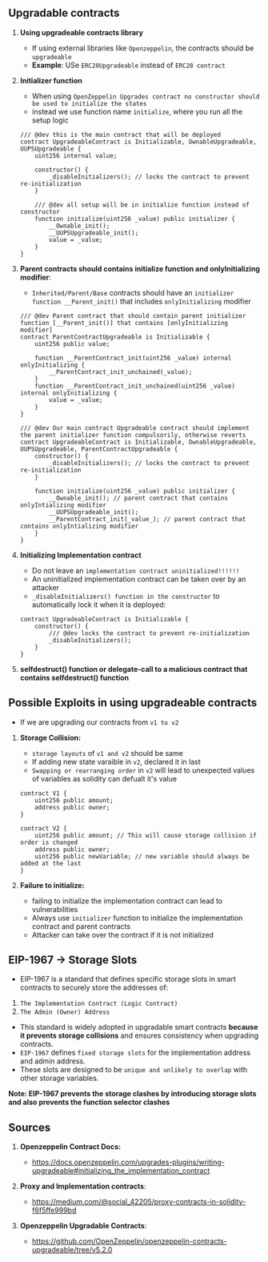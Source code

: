 ## **Upgradable contracts**


1. **Using upgradeable contracts library** 
    - If using external libraries like `Openzeppelin`, the contracts should be `upgradeable`
    - **Example**: USe `ERC20Upgradeable` instead of `ERC20 contract`


2. **Initializer function**
    - When using `OpenZeppelin Upgrades contract no constructor should be used to initialize the states`
    - instead we use function name `initialize`, where you run all the setup logic

    ```solidity
    /// @dev this is the main contract that will be deployed
    contract UpgradeableContract is Initializable, OwnableUpgradeable, UUPSUpgradeable {
        uint256 internal value;

        constructor() {
            _disableInitializers(); // locks the contract to prevent re-initialization
        }

        /// @dev all setup will be in initialize function instead of constructor
        function initialize(uint256 _value) public initializer {
            __Ownable_init();
            __UUPSUpgradeable_init();
            value = _value;
        }
    }
    ```



3. **Parent contracts should contains initialize function and onlyInitializing modifier**:
    - `Inherited/Parent/Base` contracts should have an `initializer function __Parent_init()` that includes `onlyInitializing` modifier

    ```solidity
    /// @dev Parent contract that should contain parent initializer function [__Parent_init()] that contains [onlyInitializing modifier]
    contract ParentContractUpgradeable is Initializable {
        uint256 public value;

        function __ParentContract_init(uint256 _value) internal onlyInitializing {
            __ParentContract_init_unchained(_value);
        }
        function __ParentContract_init_unchained(uint256 _value) internal onlyInitializing {
            value = _value;
        }
    }

    /// @dev Our main contract Upgradeable contract should implement the parent initializer function compulsorily, otherwise reverts
    contract UpgradeableContract is Initializable, OwnableUpgradeable, UUPSUpgradeable, ParentContractUpgradeable {
        constructor() {
            _disableInitializers(); // locks the contract to prevent re-initialization
        }

        function initialize(uint256 _value) public initializer {
            __Ownable_init(); // parent contract that contains onlyIntializing modifier
            __UUPSUpgradeable_init();
            __ParentContract_init(_value_); // parent contract that contains onlyIntializing modifier
        }
    }
    ```


   
4. **Initializing Implementation contract**
   - Do not leave an `implementation contract uninitialized!!!!!!`
   - An uninitialized implementation contract can be taken over by an attacker
   - `_disableInitializers() function in the constructor` to automatically lock it when it is deployed:

    ```solidity
    contract UpgradeableContract is Initializable {
        constructor() {
            /// @dev locks the contract to prevent re-initialization
            _disableInitializers();
        }
    }
    ```
  

5. **selfdestruct() function or delegate-call to a malicious contract that contains selfdestruct() function**




## **Possible Exploits in using upgradeable contracts**

- If we are upgrading our contracts from `v1 to v2`


1. **Storage Collision:**
    - `storage layouts` of `v1 and v2` should be same
    - If adding new state varaible in `v2`, declared it in last
    - `Swapping or rearranging order` in `v2` will lead to unexpected values of variables as solidity can defualt it's value 

    ```solidity
    contract V1 {
        uint256 public amount;
        address public owner;
    }

    contract V2 {
        uint256 public amount; // This will cause storage collision if order is changed
        address public owner;
        uint256 public newVariable; // new variable should always be added at the last
    }
    ```

2. **Failure to initialize:**
    - failing to initialize the implementation contract can lead to vulnerabilities
    - Always use `initializer` function to initialize the implementation contract and parent contracts
    - Attacker can take over the contract if it is not initialized






## **EIP-1967 -> Storage Slots**

- EIP-1967 is a standard that defines specific storage slots in smart contracts to securely store the addresses of:

1. `The Implementation Contract (Logic Contract)`
2. `The Admin (Owner) Address`

- This standard is widely adopted in upgradable smart contracts **because it prevents storage collisions** and ensures consistency when upgrading contracts.
- `EIP-1967` defines `fixed storage slots` for the implementation address and admin address.
- These slots are designed to be `unique and unlikely to overlap` with other storage variables.


**Note: EIP-1967 prevents the storage clashes by introducing storage slots and also prevents the function selector clashes**





## Sources

1. **Openzeppelin Contract Docs:**
    -  https://docs.openzeppelin.com/upgrades-plugins/writing-upgradeable#initializing_the_implementation_contract
  

2. **Proxy and Implementation contracts**:
   - https://medium.com/@social_42205/proxy-contracts-in-solidity-f6f5ffe999bd


3. **Openzeppelin Upgradable Contracts**:
   -  https://github.com/OpenZeppelin/openzeppelin-contracts-upgradeable/tree/v5.2.0
